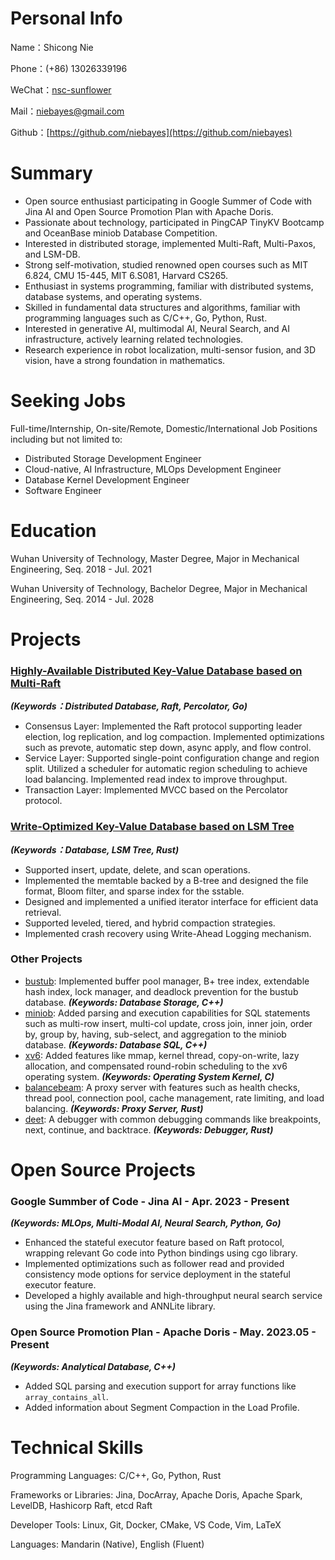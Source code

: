 
# Personal Info


Name：Shicong Nie


Phone：(+86) 13026339196


WeChat：[nsc-sunflower](https://github.com/niebayes/niebayes/blob/main/assets/wechat.png)


Mail：[niebayes@gmail.com](mailto:niebayes@gmail.com)


Github：[https://github.com/niebayes](https://github.com/niebayes)


# Summary

- Open source enthusiast participating in Google Summer of Code with Jina AI and Open Source Promotion Plan with Apache Doris.
- Passionate about technology, participated in PingCAP TinyKV Bootcamp and OceanBase miniob Database Competition.
- Interested in distributed storage, implemented Multi-Raft, Multi-Paxos, and LSM-DB.
- Strong self-motivation, studied renowned open courses such as MIT 6.824, CMU 15-445, MIT 6.S081, Harvard CS265.
- Enthusiast in systems programming, familiar with distributed systems, database systems, and operating systems.
- Skilled in fundamental data structures and algorithms, familiar with programming languages such as C/C++, Go, Python, Rust.
- Interested in generative AI, multimodal AI, Neural Search, and AI infrastructure, actively learning related technologies.
- Research experience in robot localization, multi-sensor fusion, and 3D vision, have a strong foundation in mathematics.

# Seeking Jobs


Full-time/Internship, On-site/Remote, Domestic/International Job Positions including but not limited to:

- Distributed Storage Development Engineer
- Cloud-native, AI Infrastructure, MLOps Development Engineer
- Database Kernel Development Engineer
- Software Engineer

# Education


Wuhan University of Technology, Master Degree, Major in Mechanical Engineering, Seq. 2018 - Jul. 2021


Wuhan University of Technology, Bachelor Degree, Major in Mechanical Engineering, Seq. 2014 - Jul. 2028


# Projects


### [Highly-Available Distributed Key-Value Database based on Multi-Raft](https://github.com/niebayes/tinykv-summary)  


_**(Keywords：Distributed Database, Raft, Percolator, Go)**_

- Consensus Layer: Implemented the Raft protocol supporting leader election, log replication, and log compaction. Implemented optimizations such as prevote, automatic step down, async apply, and flow control.
- Service Layer: Supported single-point configuration change and region split. Utilized a scheduler for automatic region scheduling to achieve load balancing. Implemented read index to improve throughput.
- Transaction Layer: Implemented MVCC based on the Percolator protocol.

### [Write-Optimized Key-Value Database based on LSM Tree](https://github.com/niebayes/LSM-DB)  


_**(Keywords：Database, LSM Tree, Rust)**_

- Supported insert, update, delete, and scan operations.
- Implemented the memtable backed by a B-tree and designed the file format, Bloom filter, and sparse index for the
sstable.
- Designed and implemented a unified iterator interface for efficient data retrieval.
- Supported leveled, tiered, and hybrid compaction strategies.
- Implemented crash recovery using Write-Ahead Logging mechanism.

### Other Projects

- [bustub](https://github.com/niebayes/CMU-15-445-2020): Implemented buffer pool manager, B+ tree index, extendable hash index, lock manager, and deadlock prevention for the bustub database. _**(Keywords: Database Storage, C++)**_
- [miniob](https://github.com/niebayes/miniob-summary): Added parsing and execution capabilities for SQL statements such as multi-row insert, multi-col update, cross join, inner join, order by, group by, having, sub-select, and aggregation to the miniob database. _**(Keywords: Database SQL, C++)**_
- [xv6](https://github.com/niebayes/MIT-6.S081-summary): Added features like mmap, kernel thread, copy-on-write, lazy allocation, and compensated round-robin scheduling to the xv6 operating system. _**(Keywords: Operating System Kernel, C)**_
- [balancebeam](https://github.com/niebayes/Balancebeam): A proxy server with features such as health checks, thread pool, connection pool, cache management, rate limiting, and load balancing. _**(Keywords: Proxy Server, Rust)**_
- [deet](https://github.com/niebayes/DEET-Debugger): A debugger with common debugging commands like breakpoints, next, continue, and backtrace. _**(Keywords: Debugger, Rust)**_

# Open Source Projects


### Google Summber of Code - Jina AI - Apr. 2023 - Present  


_**(Keywords: MLOps, Multi-Modal AI, Neural Search, Python, Go)**_

- Enhanced the stateful executor feature based on Raft protocol, wrapping relevant Go code into Python bindings using cgo library.
- Implemented optimizations such as follower read and provided consistency mode options for service deployment in the stateful executor feature.
- Developed a highly available and high-throughput neural search service using the Jina framework and ANNLite library.

### Open Source Promotion Plan - Apache Doris - May. 2023.05 - Present  


_**(Keywords: Analytical Database, C++)**_

- Added SQL parsing and execution support for array functions like `array_contains_all`.
- Added information about Segment Compaction in the Load Profile.

# Technical Skills


Programming Languages: C/C++, Go, Python, Rust


Frameworks or Libraries: Jina, DocArray, Apache Doris, Apache Spark, LevelDB, Hashicorp Raft, etcd Raft


Developer Tools: Linux, Git, Docker, CMake, VS Code, Vim, LaTeX


Languages: Mandarin (Native), English (Fluent)

